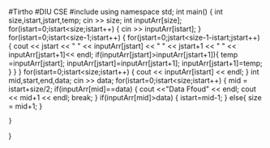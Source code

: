 #Tirtho
#DIU CSE
#include<iostream>
using namespace std;
int main()
{
    int size,istart,jstart,temp;
    cin >> size;
    int inputArr[size];
    for(istart=0;istart<size;istart++)
    {
        cin >> inputArr[istart];
    }
    for(istart=0;istart<size-1;istart++)
    {
        for(jstart=0;jstart<size-1-istart;jstart++)
        {
            cout << jstart << "   " << inputArr[jstart] << "   " <<  jstart+1 << "   " << inputArr[jstart+1]<< endl;
            if(inputArr[jstart]>inputArr[jstart+1]){
            temp =inputArr[jstart];
            inputArr[jstart]=inputArr[jstart+1];
            inputArr[jstart+1]=temp;
          }
        }
    }
    for(istart=0;istart<size;istart++)
    {
        cout << inputArr[istart] << endl;
    }
    int mid,start,end,data;
    cin >> data;
    for(istart=0;istart<size;istart++)
    {
        mid = istart+size/2;
        if(inputArr[mid]==data)
        {
            cout <<"Data Ffoud" << endl;
            cout << mid+1 << endl;
            break;
        }
        if(inputArr[mid]>data)
        {
            istart=mid-1;
        }
        else{
            size = mid+1;
        }

    }

}
